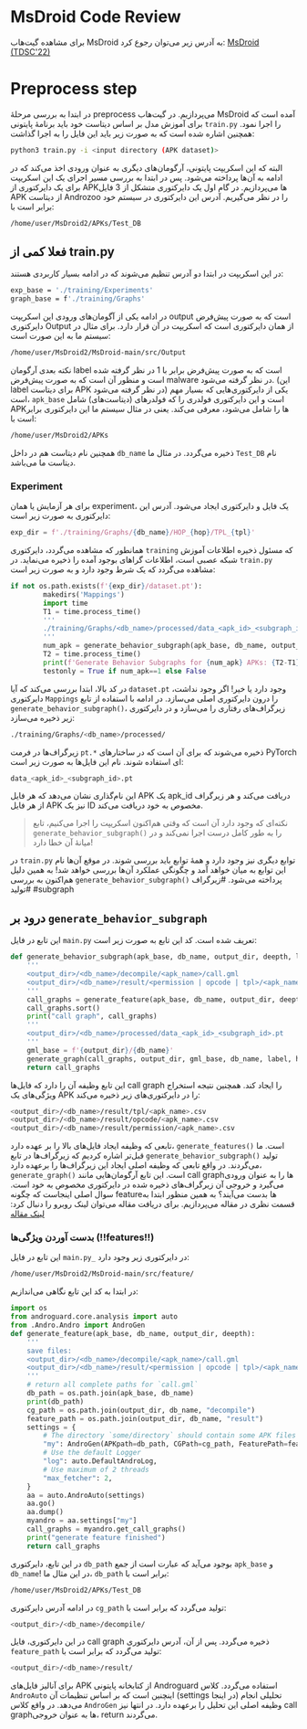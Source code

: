 
# **MsDroid Code Review**
برای مشاهده گیت‌هاب MsDroid به آدرس زیر می‌‌توان رجوع کرد:
[MsDroid (TDSC'22)](https://github.com/E0HYL/MsDroid)

# Preprocess step
در ابتدا به بررسی مرحلۀ preprocess می‌پردازیم. در گیت‌هاب MsDroid آمده است که برای آموزش مدل بر اساس دیتاست خود باید برنامۀ پایتونی `train.py` را اجرا نمود. همچنین اشاره شده است که به صورت زیر باید این فایل را به اجرا گذاشت:
```Bash
python3 train.py -i <input directory (APK dataset)>
```
البته که این اسکریپت پایتونی، آرگومان‌های دیگری به عنوان ورودی اخذ می‌کند که در ادامه به آن‌ها پرداخته می‌شود. پس در ابتدا به بررسی مسیر اجرای یک این اسکریپت برای یک دایرکتوری از APKها می‌پردازیم. در گام اول یک دایرکتوری متشکل از 3 فایل APK از دیتاست Androzoo را در نظر می‌گیریم. آدرس این دایرکتوری در سیستم خود برابر است با:
```Bash
/home/user/MsDroid2/APKs/Test_DB
```
## فعلا کمی از train.py
در این اسکریپت در ابتدا دو آدرس تنظیم می‌شوند که در ادامه بسیار کاربردی هستند:
```Bash
exp_base = './training/Experiments'
graph_base = f'./training/Graphs'
```
در ادامه یکی از آگومان‌های ورودی این اسکریپت output است که به صورت پیش‌فرض دایرکتوری Output از همان دایرکتوری است که اسکریپت در آن قرار دارد. برای مثال در سیستم ما به این صورت است:
```Bash
/home/user/MsDroid2/MsDroid-main/src/Output
```
نکته بعدی آرگومان label است که به صورت پیش‌فرض برابر با 1 در نظر گرفته شده است و منظور آن است که به صورت پیش‌فرض malware در نظر گرفته می‌شود. (این label برای دیتاست APK در نظر گرفته می‌شود)
یکی از دایرکتوری‌هایی که بسیار مهم است، `apk_base` است و این دایرکتوری فولدری را که فولدرهای (دیتاست‌های) شامل APKها را شامل می‌شود، معرفی می‌کند. یعنی در مثال سیستم ما این دایرکتوری برابر است با:
```Bash
/home/user/MsDroid2/APKs
```
همچنین نام دیتاست هم در داخل `db_name` ذخیره می‌گردد. در مثال ما `Test_DB` نام دیتاست ما می‌باشد.
### Experiment
برای هر آزمایش یا همان experiment، یک فایل و دایرکتوری ایجاد می‌شود. آدرس این دایرکتوری به صورت زیر است:
```python
exp_dir = f'./training/Graphs/{db_name}/HOP_{hop}/TPL_{tpl}'
```
همانطور که مشاهده می‌گردد، دایرکتوری `training` که مسئول ذخیره اطلاعات آموزش شبکه عصبی است، اطلاعات گرا‌های بوجود آمده را ذخیره می‌نماید. 
در `train.py` مشاهده می‌گردد که یک شرط وجود دارد و به صورت زیر است:
```python
if not os.path.exists(f'{exp_dir}/dataset.pt'):
        makedirs('Mappings')
        import time
        T1 = time.process_time()    
        '''
        ./training/Graphs/<db_name>/processed/data_<apk_id>_<subgraph_id>.pt
        '''
        num_apk = generate_behavior_subgraph(apk_base, db_name, output_dir, args.deepth, label, hop=hop, tpl=tpl, training=True, api_map=True)
        T2 = time.process_time()
        print(f'Generate Behavior Subgraphs for {num_apk} APKs: {T2-T1}')
        testonly = True if num_apk==1 else False
```
در کد بالا، ابتدا بررسی می‌کند که آیا `dataset.pt` وجود دارد یا خیر! اگر وجود نداشت، دایرکتوری `Mappings` را درون دایرکتوری اصلی می‌سازد. در ادامه با استفاده از تابع `generate_behavior_subgraph()`، زیرگراف‌های رفتاری را می‌سازد و در دایرکتوری زیر ذخیره می‌سازد:
```bash
./training/Graphs/<db_name>/processed/
```
زیرگراف‌ها در فرمت `pt.*` ذخیره می‌شوند که برای آن است که در ساختارهای PyTorch ای استفاده شوند. نام این فایل‌ها به صورت زیر است:
```bash
data_<apk_id>_<subgraph_id>.pt
```
این نام‌گذاری نشان می‌دهد که هر فایل APK یک apk_id دریافت می‌کند و هر زیرگراف از هر فایل APK نیز یک ID مخصوص به خود دریافت می‌کند.
> نکته‌ای که وجود دارد آن است که وقتی هم‌اکنون اسکریپت را اجرا می‌کنیم، تابع `generate_behavior_subgraph()` را به طور کامل درست اجرا نمی‌کند و در میانۀ آن خطا دارد!

در `train.py` توابع دیگری نیز وجود دارد و همۀ توابع باید بررسی شوند. در موقع آن‌ها نام این توابع به میان خواهد آمد و چگونگی عملکرد آن‌ها بررسی خواهد شد! به همین دلیل هم‌اکنون به بررسی `generate_behavior_subgraph()` پرداخته می‌شود.
#زیرگراف #تولید #subgraph
## درود بر `generate_behavior_subgraph`
این تابع در فایل `main.py` تعریف شده است. کد این تابع به صورت زیر است:
```python
def generate_behavior_subgraph(apk_base, db_name, output_dir, deepth, label, hop=2, tpl=True, training=False, api_map=False):
    '''
    <output_dir>/<db_name>/decompile/<apk_name>/call.gml
    <output_dir>/<db_name>/result/<permission | opcode | tpl>/<apk_name>.csv
    '''
    call_graphs = generate_feature(apk_base, db_name, output_dir, deepth)   # `.gml`
    call_graphs.sort()
    print("call graph", call_graphs)
    '''
    <output_dir>/<db_name>/processed/data_<apk_id>_<subgraph_id>.pt
    '''
    gml_base = f'{output_dir}/{db_name}'
    generate_graph(call_graphs, output_dir, gml_base, db_name, label, hop, tpl, training, api_map)
    return call_graphs
```
این تابع وظیفه آن را دارد که فایل‌ها call graph را ایجاد کند. همچنین نتیجه استخراج ویژگی‌های یک APK را در دایرکتوری‌های زیر ذخیره می‌کند:
```bash
<output_dir>/<db_name>/result/tpl/<apk_name>.csv
<output_dir>/<db_name>/result/opcode/<apk_name>.csv
<output_dir>/<db_name>/result/permission/<apk_name>.csv
```
تابعی که وظیفه ایجاد فایل‌های بالا را بر عهده دارد، `generate_features()` است. 
ما قبل‌تر اشاره کردیم که زیرگراف‌ها در تابع `generate_behavior_subgraph()` تولید می‌گردند. در واقع تابعی که وظیفه اصلی ایجاد این زیرگراف‌ها را برعهده دارد، `generate_graph()` است. این تابع آرگومان‌هایی مانند call graphها را به عنوان ورودی می‌گیرد و خروجی آن زیرگراف‌های ذخیره شده در دایرکتوری مخصوص به خود است. 
سوال اصلی اینجاست که چگونه featureها بدست می‌آیند؟ به همین منظور ابتدا به قسمت نظری در مقاله می‌پردازیم. برای دریافت مقاله می‌توان لینک روبرو را دنبال کرد: [لینک مقاله](https://ieeexplore.ieee.org/document/9762803)
### بدست آوردن ویژگی‌ها (!!features!!)
این تابع در فایل `main.py_` در دایرکتوری زیر وجود دارد:
```bash
/home/user/MsDroid2/MsDroid-main/src/feature/
```
در ابتدا به کد این تابع نگاهی می‌اندازیم:
```python
import os
from androguard.core.analysis import auto
from .Andro.Andro import AndroGen
def generate_feature(apk_base, db_name, output_dir, deepth):
    '''
    save files:
    <output_dir>/<db_name>/decompile/<apk_name>/call.gml
    <output_dir>/<db_name>/result/<permission | opcode | tpl>/<apk_name>.csv
    '''
    # return all complete paths for `call.gml`
    db_path = os.path.join(apk_base, db_name)
    print(db_path)
    cg_path = os.path.join(output_dir, db_name, "decompile")
    feature_path = os.path.join(output_dir, db_name, "result")
    settings = {
        # The directory `some/directory` should contain some APK files
        "my": AndroGen(APKpath=db_path, CGPath=cg_path, FeaturePath=feature_path, deepth=deepth),  # apkfile
        # Use the default Logger
        "log": auto.DefaultAndroLog,
        # Use maximum of 2 threads
        "max_fetcher": 2,
    }
    aa = auto.AndroAuto(settings)
    aa.go()
    aa.dump()
    myandro = aa.settings["my"]
    call_graphs = myandro.get_call_graphs()
    print("generate feature finished")
    return call_graphs
```
در این تابع، دایرکتوری `db_path` بوجود می‌آید که عبارت است از جمع `apk_base` و `db_name`!  در این مثال ما، `db_path` برابر است با:
```bash
/home/user/MsDroid2/APKs/Test_DB
```
در ادامه آدرس دایرکتوری `cg_path` تولید می‌گردد که برابر است با:
```bash
<output_dir>/<db_name>/decompile/
```
در این دایرکتوری، فایل call graph ذخیره می‌گردد.
پس از آن، آدرس دایرکتوری `feature_path` تولید می‌گردد که برابر است با:
```bash
<output_dir>/<db_name>/result/
```
برای آنالیز فایل‌های APK از کتابخانه پایتونی Androguard استفاده می‌گردد. کلاس `AndroAuto` اینچنین است که بر اساس تنظیمات آن (settings در اینجا) تحلیلی انجام می‌دهد. در واقع کلاس `AndroGen` وظیفه اصلی این تحلیل را برعهده دارد. در انتها نیز call graphها به عنوان خروجی، return می‌گردند.
